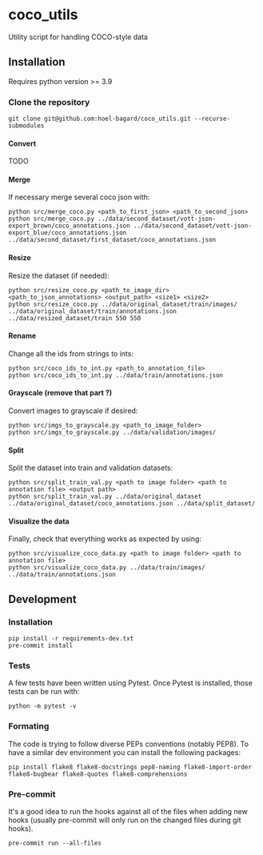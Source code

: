 # coco_utils
Utility script for handling COCO-style data

## Installation
Requires python version >= 3.9


### Clone the repository
```
git clone git@github.com:hoel-bagard/coco_utils.git --recurse-submodules
```

#### Convert
TODO

#### Merge
If necessary merge several coco json with:
```
python src/merge_coco.py <path_to_first_json> <path_to_second_json>
python src/merge_coco.py ../data/second_dataset/vott-json-export_brown/coco_annotations.json ../data/second_dataset/vott-json-export_blue/coco_annotations.json ../data/second_dataset/first_dataset/coco_annotations.json
```

#### Resize
Resize the dataset (if needed):
```
python src/resize_coco.py <path_to_image_dir> <path_to_json_annotations> <output_path> <size1> <size2>
python src/resize_coco.py ../data/original_dataset/train/images/ ../data/original_dataset/train/annotations.json ../data/resized_dataset/train 550 550
```

#### Rename
Change all the ids from strings to ints:
```
python src/coco_ids_to_int.py <path_to_annotation_file>
python src/coco_ids_to_int.py ../data/train/annotations.json
```

#### Grayscale (remove that part ?)
Convert images to grayscale if desired:
```
python src/imgs_to_grayscale.py <path_to_image_folder>
python src/imgs_to_grayscale.py ../data/validation/images/
```

#### Split
Split the dataset into train and validation datasets:
```
python src/split_train_val.py <path to image folder> <path to annotation file> <output path>
python src/split_train_val.py ../data/original_dataset ../data/original_dataset/coco_annotations.json ../data/split_dataset/
```

#### Visualize the data
Finally, check that everything works as expected by using:
```
python src/visualize_coco_data.py <path to image folder> <path to annotation file>
python src/visualize_coco_data.py ../data/train/images/ ../data/train/annotations.json
```

## Development
### Installation
```
pip install -r requirements-dev.txt
pre-commit install
```

### Tests
A few tests have been written using Pytest. Once Pytest is installed, those tests can be run with:
```
python -m pytest -v
```

### Formating
The code is trying to follow diverse PEPs conventions (notably PEP8). To have a similar dev environment you can install the following packages:
```
pip install flake8 flake8-docstrings pep8-naming flake8-import-order flake8-bugbear flake8-quotes flake8-comprehensions
```

### Pre-commit
It's a good idea to run the hooks against all of the files when adding new hooks (usually pre-commit will only run on the changed files during git hooks).
```
pre-commit run --all-files
```
